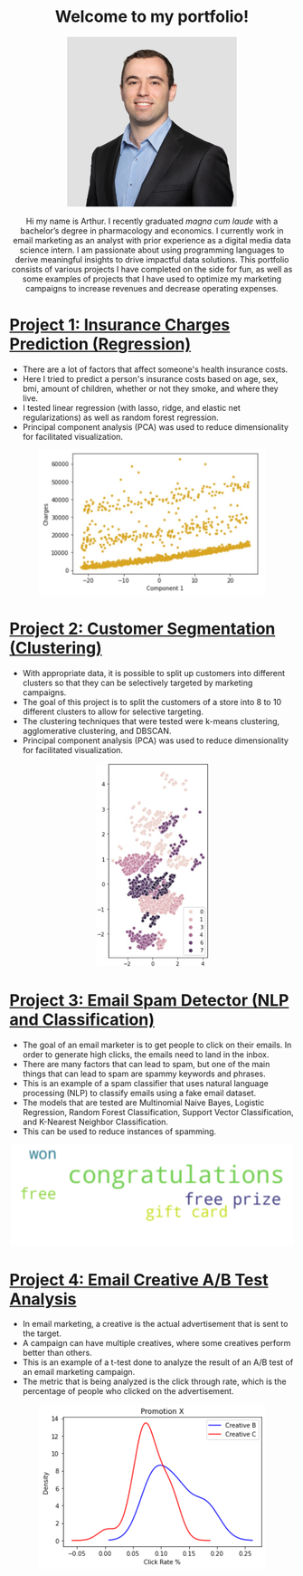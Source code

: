 <h1 align="center">
  <b>Welcome to my portfolio!</b>  
</h1>


<p align="center">
<img src="images/Arthur-Headshot.jpeg" width="300" alt="headshot">
</p>


<p align="center">
Hi my name is Arthur. I recently graduated <em>magna cum laude</em> with a bachelor’s degree in pharmacology and economics. I currently work in email marketing as an analyst with prior experience as a digital media data science intern. I am passionate about using programming languages to derive meaningful insights to drive impactful data solutions. This portfolio consists of various projects I have completed on the side for fun, as well as some examples of projects that I have used to optimize my marketing campaigns to increase revenues and decrease operating expenses.
</p>

# [Project 1: Insurance Charges Prediction (Regression)](https://github.com/ArthurSarkissyan/Insurance-Charges-Prediction/blob/main/Insurance%20Charges%20Prediction%20(Regression).ipynb)
- There are a lot of factors that affect someone's health insurance costs.
- Here I tried to predict a person's insurance costs based on age, sex, bmi, amount of children, whether or not they smoke, and where they live.
- I tested linear regression (with lasso, ridge, and elastic net regularizations) as well as random forest regression. 
- Principal component analysis (PCA) was used to reduce dimensionality for facilitated visualization.

<p align="center">
<img src="images/regression.JPG" width="400" alt="regression">
</p>

# [Project 2: Customer Segmentation (Clustering)](https://github.com/ArthurSarkissyan/Customer-Segmentation/blob/main/Customer%20Segmentation%20(Clustering).ipynb)
- With appropriate data, it is possible to split up customers into different clusters so that they can be selectively targeted by marketing campaigns.
- The goal of this project is to split the customers of a store into 8 to 10 different clusters to allow for selective targeting.
- The clustering techniques that were tested were k-means clustering, agglomerative clustering, and DBSCAN.
- Principal component analysis (PCA) was used to reduce dimensionality for facilitated visualization.

<p align="center">
<img src="images/cluster.JPG" width="200" alt="cluster">
</p>

# [Project 3: Email Spam Detector (NLP and Classification)](https://github.com/ArthurSarkissyan/Email-Spam-Classifier-Example/blob/main/Email%20Spam%20Classifier%20Example.ipynb)
- The goal of an email marketer is to get people to click on their emails.  In order to generate high clicks, the emails need to land in the inbox.
- There are many factors that can lead to spam, but one of the main things that can lead to spam are spammy keywords and phrases.
- This is an example of a spam classifier that uses natural language processing (NLP) to classify emails using a fake email dataset. 
- The models that are tested are Multinomial Naive Bayes, Logistic Regression, Random Forest Classification, Support Vector Classification, and K-Nearest Neighbor Classification.
- This can be used to reduce instances of spamming.

<p align="center">
<img src="images/spamwords.png" width="500" alt="spam">
</p>

# [Project 4: Email Creative A/B Test Analysis](https://github.com/ArthurSarkissyan/Email-Creative-T-Test-Example/blob/main/Simple%20Creative%20T-test.ipynb)
- In email marketing, a creative is the actual advertisement that is sent to the target.
- A campaign can have multiple creatives, where some creatives perform better than others.
- This is an example of a t-test done to analyze the result of an A/B test of an email marketing campaign.
- The metric that is being analyzed is the click through rate, which is the percentage of people who clicked on the advertisement.

<p align="center">
<img src="images/email-t-test.png" width="400" alt="a/b">
</p>
